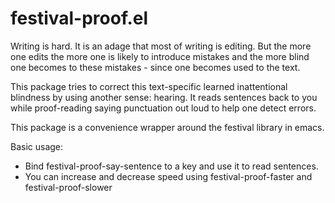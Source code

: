 # festival-proof.el

Writing is hard. It is an adage that most of writing is editing.
But the more one edits the more one is likely to introduce mistakes
and the more blind one becomes to these mistakes - since one becomes
used to the text.

This package tries to correct this text-specific learned inattentional blindness
by using another sense: hearing. It reads sentences back to you while proof-reading
saying punctuation out loud to help one detect errors.

This package is a convenience wrapper around the festival library in emacs.

Basic usage:
 * Bind festival-proof-say-sentence to a key and use it to read sentences.
 * You can increase and decrease speed using festival-proof-faster and festival-proof-slower
